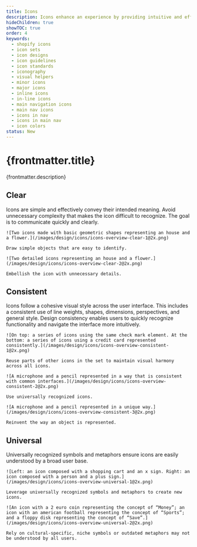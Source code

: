 ```yaml
---
title: Icons
description: Icons enhance an experience by providing intuitive and efficient navigation, conveying information concisely, and making it more visually appealing.
hideChildren: true
showTOC: true
order: 4
keywords:
  - shopify icons
  - icon sets
  - icon designs
  - icon guidelines
  - icon standards
  - iconography
  - visual helpers
  - minor icons
  - major icons
  - inline icons
  - in-line icons
  - main navigation icons
  - main nav icons
  - icons in nav
  - icons in main nav
  - icon colors
status: New
---
```


# {frontmatter.title}

<Lede>{frontmatter.description}</Lede>

<Subnav />

## Clear

Icons are simple and effectively convey their intended meaning. Avoid unnecessary complexity that makes the icon difficult to recognize. The goal is to communicate quickly and clearly.

<TwoColumns>

  <Do>
  
    ![Two icons made with basic geometric shapes representing an house and a flower.](/images/design/icons/icons-overview-clear-1@2x.png)

    Draw simple objects that are easy to identify.

  </Do>

  <Dont>

    ![Two detailed icons representing an house and a flower.](/images/design/icons/icons-overview-clear-2@2x.png)

    Embellish the icon with unnecessary details.

  </Dont>

</TwoColumns>

## Consistent

Icons follow a cohesive visual style across the user interface. This includes a consistent use of line weights, shapes, dimensions, perspectives, and general style. Design consistency enables users to quickly recognize functionality and navigate the interface more intuitively.

<TwoColumns>

  <Do>

    ![On top: a series of icons using the same check mark element. At the bottom: a series of icons using a credit card represented consistently.](/images/design/icons/icons-overview-consistent-1@2x.png)

    Reuse parts of other icons in the set to maintain visual harmony across all icons.

  </Do>

  <Do>

    ![A microphone and a pencil represented in a way that is consistent with common interfaces.](/images/design/icons/icons-overview-consistent-2@2x.png)

    Use universally recognized icons.

  </Do>

  <Dont>

    ![A microphone and a pencil represented in a unique way.](/images/design/icons/icons-overview-consistent-3@2x.png)

    Reinvent the way an object is represented.

  </Dont>

</TwoColumns>

## Universal

Universally recognized symbols and metaphors ensure icons are easily understood by a broad user base.

<TwoColumns>
  <Do>

    ![Left: an icon composed with a shopping cart and an x sign. Right: an icon composed with a person and a plus sign.](/images/design/icons/icons-overview-universal-1@2x.png)

    Leverage universally recognized symbols and metaphors to create new icons.

  </Do>

  <Dont>

    ![An icon with a 2 euro coin representing the concept of “Money”; an icon with an american football representing the concept of “Sports”; and a floppy disk representing the concept of “Save”.](/images/design/icons/icons-overview-universal-2@2x.png)

    Rely on cultural-specific, niche symbols or outdated metaphors may not be understood by all users.

  </Dont>
</TwoColumns>
